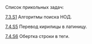 Список прикольных задач:

[7.3.S1](Course/7.3.S1.ipynb) Алгоритмы поиска НОД.

[7.4.S5](Course/7.4.S5.ipynb) Перевод кирилицы в латиницу.

[7.4.S6](Course/7.4.S6.ipynb) Обертка строки в теги.
